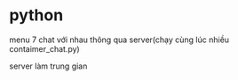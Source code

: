 # python
menu 7 chat với nhau thông qua server(chạy cùng lúc nhiều contaimer_chat.py)

server làm trung gian
